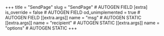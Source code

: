 +++
title = "SendPage"
slug = "SendPage" # AUTOGEN FIELD
[extra]
is_override = false # AUTOGEN FIELD
od_unimplemented = true # AUTOGEN FIELD
[[extra.args]]
name = "msg" # AUTOGEN STATIC
[[extra.args]]
name = "recipient" # AUTOGEN STATIC
[[extra.args]]
name = "options" # AUTOGEN STATIC
+++